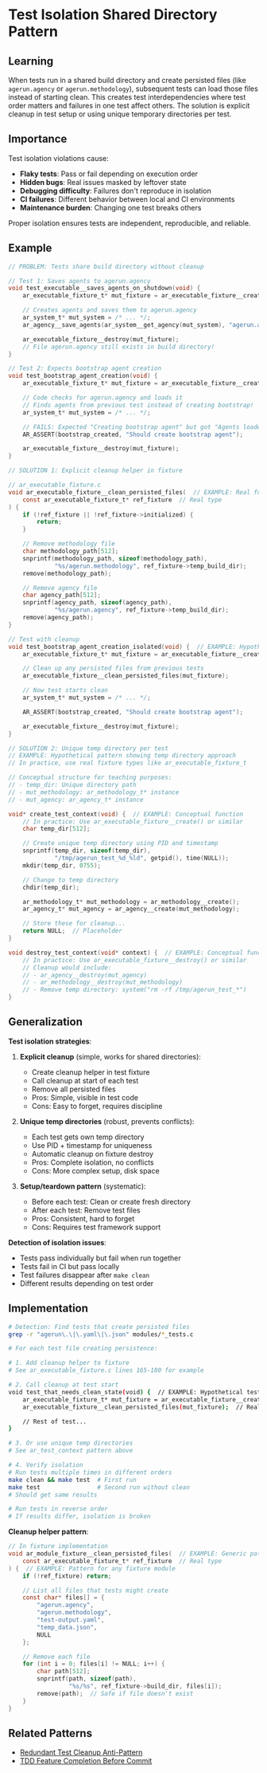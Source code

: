 # Test Isolation Shared Directory Pattern

## Learning
When tests run in a shared build directory and create persisted files (like `agerun.agency` or `agerun.methodology`), subsequent tests can load those files instead of starting clean. This creates test interdependencies where test order matters and failures in one test affect others. The solution is explicit cleanup in test setup or using unique temporary directories per test.

## Importance
Test isolation violations cause:
- **Flaky tests**: Pass or fail depending on execution order
- **Hidden bugs**: Real issues masked by leftover state
- **Debugging difficulty**: Failures don't reproduce in isolation
- **CI failures**: Different behavior between local and CI environments
- **Maintenance burden**: Changing one test breaks others

Proper isolation ensures tests are independent, reproducible, and reliable.

## Example
```c
// PROBLEM: Tests share build directory without cleanup

// Test 1: Saves agents to agerun.agency
void test_executable__saves_agents_on_shutdown(void) {
    ar_executable_fixture_t* mut_fixture = ar_executable_fixture__create();

    // Creates agents and saves them to agerun.agency
    ar_system_t* mut_system = /* ... */;
    ar_agency__save_agents(ar_system__get_agency(mut_system), "agerun.agency");

    ar_executable_fixture__destroy(mut_fixture);
    // File agerun.agency still exists in build directory!
}

// Test 2: Expects bootstrap agent creation
void test_bootstrap_agent_creation(void) {
    ar_executable_fixture_t* mut_fixture = ar_executable_fixture__create();

    // Code checks for agerun.agency and loads it
    // Finds agents from previous test instead of creating bootstrap!
    ar_system_t* mut_system = /* ... */;

    // FAILS: Expected "Creating bootstrap agent" but got "Agents loaded from disk"
    AR_ASSERT(bootstrap_created, "Should create bootstrap agent");

    ar_executable_fixture__destroy(mut_fixture);
}

// SOLUTION 1: Explicit cleanup helper in fixture

// ar_executable_fixture.c
void ar_executable_fixture__clean_persisted_files(  // EXAMPLE: Real function from actual fixture
    const ar_executable_fixture_t* ref_fixture  // Real type
) {
    if (!ref_fixture || !ref_fixture->initialized) {
        return;
    }

    // Remove methodology file
    char methodology_path[512];
    snprintf(methodology_path, sizeof(methodology_path),
             "%s/agerun.methodology", ref_fixture->temp_build_dir);
    remove(methodology_path);

    // Remove agency file
    char agency_path[512];
    snprintf(agency_path, sizeof(agency_path),
             "%s/agerun.agency", ref_fixture->temp_build_dir);
    remove(agency_path);
}

// Test with cleanup
void test_bootstrap_agent_creation_isolated(void) {  // EXAMPLE: Hypothetical test name
    ar_executable_fixture_t* mut_fixture = ar_executable_fixture__create();  // Real function

    // Clean up any persisted files from previous tests
    ar_executable_fixture__clean_persisted_files(mut_fixture);

    // Now test starts clean
    ar_system_t* mut_system = /* ... */;

    AR_ASSERT(bootstrap_created, "Should create bootstrap agent");

    ar_executable_fixture__destroy(mut_fixture);
}

// SOLUTION 2: Unique temp directory per test
// EXAMPLE: Hypothetical pattern showing temp directory approach
// In practice, use real fixture types like ar_executable_fixture_t

// Conceptual structure for teaching purposes:
// - temp_dir: Unique directory path
// - mut_methodology: ar_methodology_t* instance
// - mut_agency: ar_agency_t* instance

void* create_test_context(void) {  // EXAMPLE: Conceptual function
    // In practice: Use ar_executable_fixture__create() or similar
    char temp_dir[512];

    // Create unique temp directory using PID and timestamp
    snprintf(temp_dir, sizeof(temp_dir),
             "/tmp/agerun_test_%d_%ld", getpid(), time(NULL));
    mkdir(temp_dir, 0755);

    // Change to temp directory
    chdir(temp_dir);

    ar_methodology_t* mut_methodology = ar_methodology__create();
    ar_agency_t* mut_agency = ar_agency__create(mut_methodology);

    // Store these for cleanup...
    return NULL;  // Placeholder
}

void destroy_test_context(void* context) {  // EXAMPLE: Conceptual function
    // In practice: Use ar_executable_fixture__destroy() or similar
    // Cleanup would include:
    // - ar_agency__destroy(mut_agency)
    // - ar_methodology__destroy(mut_methodology)
    // - Remove temp directory: system("rm -rf /tmp/agerun_test_*")
}
```

## Generalization
**Test isolation strategies**:

1. **Explicit cleanup** (simple, works for shared directories):
   - Create cleanup helper in test fixture
   - Call cleanup at start of each test
   - Remove all persisted files
   - Pros: Simple, visible in test code
   - Cons: Easy to forget, requires discipline

2. **Unique temp directories** (robust, prevents conflicts):
   - Each test gets own temp directory
   - Use PID + timestamp for uniqueness
   - Automatic cleanup on fixture destroy
   - Pros: Complete isolation, no conflicts
   - Cons: More complex setup, disk space

3. **Setup/teardown pattern** (systematic):
   - Before each test: Clean or create fresh directory
   - After each test: Remove test files
   - Pros: Consistent, hard to forget
   - Cons: Requires test framework support

**Detection of isolation issues**:
- Tests pass individually but fail when run together
- Tests fail in CI but pass locally
- Test failures disappear after `make clean`
- Different results depending on test order

## Implementation
```bash
# Detection: Find tests that create persisted files
grep -r "agerun\.\|\.yaml\|\.json" modules/*_tests.c

# For each test file creating persistence:

# 1. Add cleanup helper to fixture
# See ar_executable_fixture.c lines 165-180 for example

# 2. Call cleanup at test start
void test_that_needs_clean_state(void) {  // EXAMPLE: Hypothetical test
    ar_executable_fixture_t* mut_fixture = ar_executable_fixture__create();  // Real function
    ar_executable_fixture__clean_persisted_files(mut_fixture);  // Real cleanup function

    // Rest of test...
}

# 3. Or use unique temp directories
# See ar_test_context pattern above

# 4. Verify isolation
# Run tests multiple times in different orders
make clean && make test  # First run
make test                # Second run without clean
# Should get same results

# Run tests in reverse order
# If results differ, isolation is broken
```

**Cleanup helper pattern**:
```c
// In fixture implementation
void ar_module_fixture__clean_persisted_files(  // EXAMPLE: Generic pattern - use actual fixture name
    const ar_executable_fixture_t* ref_fixture  // Real type
) {  // EXAMPLE: Pattern for any fixture module
    if (!ref_fixture) return;

    // List all files that tests might create
    const char* files[] = {
        "agerun.agency",
        "agerun.methodology",
        "test-output.yaml",
        "temp_data.json",
        NULL
    };

    // Remove each file
    for (int i = 0; files[i] != NULL; i++) {
        char path[512];
        snprintf(path, sizeof(path),
                 "%s/%s", ref_fixture->build_dir, files[i]);
        remove(path);  // Safe if file doesn't exist
    }
}
```

## Related Patterns
- [Redundant Test Cleanup Anti-Pattern](redundant-test-cleanup-anti-pattern.md)
- [TDD Feature Completion Before Commit](tdd-feature-completion-before-commit.md)
